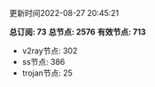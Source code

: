 更新时间2022-08-27 20:45:21

**总订阅: 73**
**总节点: 2576**
**有效节点: 713**
- v2ray节点: 302
- ss节点: 386
- trojan节点: 25
